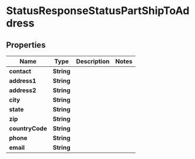 

# StatusResponseStatusPartShipToAddress


## Properties

| Name | Type | Description | Notes |
|------------ | ------------- | ------------- | -------------|
|**contact** | **String** |  |  |
|**address1** | **String** |  |  |
|**address2** | **String** |  |  |
|**city** | **String** |  |  |
|**state** | **String** |  |  |
|**zip** | **String** |  |  |
|**countryCode** | **String** |  |  |
|**phone** | **String** |  |  |
|**email** | **String** |  |  |



